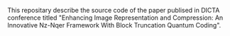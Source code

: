 This repositary describe the source code of the paper publised in DICTA conference titled "Enhancing Image Representation and Compression: An Innovative Nz-Nqer Framework With Block Truncation Quantum Coding". 
